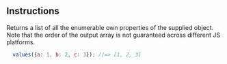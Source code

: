 ## Instructions

Returns a list of all the enumerable own properties of the supplied object.
Note that the order of the output array is not guaranteed across different
JS platforms.

```js
  values({a: 1, b: 2, c: 3}); //=> [1, 2, 3]
```